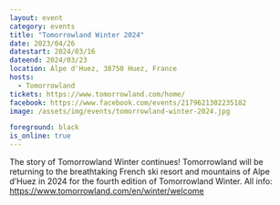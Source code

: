 ```yaml
---
layout: event
category: events
title: "Tomorrowland Winter 2024"
date: 2023/04/26
datestart: 2024/03/16
dateend: 2024/03/23
location: Alpe d'Huez, 38750 Huez, France
hosts:
  - Tomorrowland
tickets: https://www.tomorrowland.com/home/
facebook: https://www.facebook.com/events/2179621302235182
image: /assets/img/events/tomorrowland-winter-2024.jpg

foreground: black
is_online: true
---
```


The story of Tomorrowland Winter continues! Tomorrowland will be returning to the breathtaking French ski resort and mountains of Alpe d’Huez in 2024 for the fourth edition of Tomorrowland Winter.
All info: https://www.tomorrowland.com/en/winter/welcome
